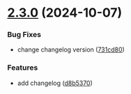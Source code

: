 # [2.3.0](https://github.com/lowkeyy420/demo/compare/v2.2.0...v2.3.0) (2024-10-07)


### Bug Fixes

* change changelog version ([731cd80](https://github.com/lowkeyy420/demo/commit/731cd80a5e5f839e2ba5264ba87fb9df484aed90))


### Features

* add changelog ([d8b5370](https://github.com/lowkeyy420/demo/commit/d8b5370b32835fed6025ac444ec424a34684407e))
